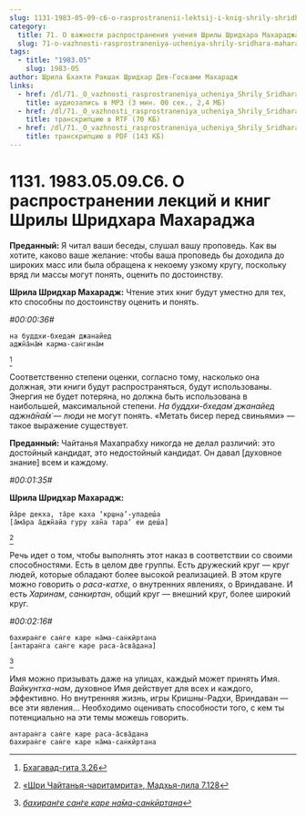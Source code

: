 ```yaml
---
slug: 1131-1983-05-09-c6-o-rasprostranenii-lektsij-i-knig-shrily-shridhara-maharadzha
category:
  title: 71. О важности распространения учения Шрилы Шридхара Махараджа
  slug: 71-o-vazhnosti-rasprostraneniya-ucheniya-shrily-sridhara-maharaja
tags:
  - title: "1983.05"
    slug: 1983-05
author: Шрила Бхакти Ракшак Шридхар Дев-Госвами Махарадж
links:
  - href: /dl/71._O_vazhnosti_rasprostraneniya_ucheniya_Shrily_Sridhara_Maharaja/1131_1983.05.09.C6_SridharMj_O_rasprostranenii_lekciy_i_knig_Shrily_Shridhara_Maharaja.mp3
    title: аудиозапись в MP3 (3 мин. 00 сек., 2,4 МБ)
  - href: /dl/71._O_vazhnosti_rasprostraneniya_ucheniya_Shrily_Sridhara_Maharaja/1131_1983.05.09.C6_SridharMj_O_rasprostranenii_lekciy_i_knig_Shrily_Shridhara_Maharaja.rtf
    title: транскрипцию в RTF (70 КБ)
  - href: /dl/71._O_vazhnosti_rasprostraneniya_ucheniya_Shrily_Sridhara_Maharaja/1131_1983.05.09.C6_SridharMj_O_rasprostranenii_lekciy_i_knig_Shrily_Shridhara_Maharaja.pdf
    title: транскрипцию в PDF (143 КБ)
---
```


# 1131. 1983.05.09.C6. О распространении лекций и книг Шрилы Шридхара Махараджа

**Преданный:** Я читал ваши беседы, слушал вашу проповедь. Как вы хотите, каково ваше желание: чтобы ваша проповедь бы доходила до широких масс или была обращена к некоему узкому кругу, поскольку вряд ли массы могут понять, оценить по достоинству.

**Шрила Шридхар Махарадж:** Чтение этих книг будут уместно для тех, кто способны по достоинству оценить и понять.

*#00:00:36#*

    на буддхи-бхедам̇ джанайед
    аджн̃а̄на̄м̇ карма-сан̇гина̄м
[^_ftn1]

Соответственно степени оценки, согласно тому, насколько она должная, эти книги будут распространяться, будут использованы. Энергия не будет потеряна, но должна быть использована в наибольшей, максимальной степени. *На буддхи-бхедам̇ джанайед аджн̃а̄на̄м̇* — люди не могут понять. «Метать бисер перед свиньями» — такое выражение существует.

**Преданный:** Чайтанья Махапрабху никогда не делал различий: это достойный кандидат, это недостойный кандидат. Он давал [духовное знание] всем и каждому.

*#00:01:35#*

**Шрила Шридхар Махарадж:**

    йа̄ре декха, та̄ре каха ‘кр̣шн̣а’-упадеш́а
    [а̄ма̄ра а̄джн̃айа гуру хан̃а тара’ еи деш́а]
[^_ftn2]

Речь идет о том, чтобы выполнять этот наказ в соответствии со своими способностями. Есть в целом две группы. Есть дружеский круг — круг людей, которые обладают более высокой реализацией. В этом круге можно говорить о *раса-катхе*, о внутренних явлениях, о Вриндаване. И есть *Харинам*, *санкиртан*, общий круг — внешний круг, более широкий круг.

*#00:02:16#*

    бахиран̇ге сан̇ге каре на̄ма-сан̇кӣртана
    [антаран̇га сан̇ге каре раса-а̄сва̄дана]
[^_ftn3]

Имя можно призывать даже на улицах, каждый может принять Имя. *Вайкунтха-нам*, духовное Имя действует для всех и каждого, эффективно. Но внутренняя жизнь, игры Кришны-Радхи, Вриндаван — все эти явления… Необходимо оценивать способности того, с кем ты потенциально на эти темы можешь говорить.

    антаран̇га сан̇ге каре раса-а̄сва̄дана
    бахиран̇ге сан̇ге каре на̄ма-сан̇кӣртана



[^_ftn1]: [Бхагавад-гита 3.26](../notes/bhagavad-gita/bhagavad-gita-3-26.md)

[^_ftn2]: [«Шри Чайтанья-чаритамрита», Мадхья-лила 7.128](../notes/shri-chajtanya-charitamrita-madhya-lila/shri-chajtanya-charitamrita-madhya-lila-7-128.md)

[^_ftn3]: [*бахиран̇ге сан̇ге каре на̄ма-сан̇кӣртана*](../notes/shloka/bahirange-sange-kare-nama-sankirtana.md)
